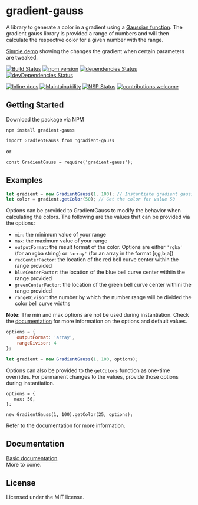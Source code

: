 # gradient-gauss
A library to generate a color in a gradient using a [Gaussian function](https://en.wikipedia.org/wiki/Gaussian_function). The gradient gauss library is provided a range of numbers and will then calculate the respective color for a given number with the range.

[Simple demo](https://alocay.github.io/gradient-gauss/) showing the changes the gradient when certain parameters are tweaked.

[![Build Status](https://travis-ci.org/alocay/react-image-fuzzy.svg?branch=master)](https://travis-ci.org/alocay/react-image-fuzzy)
[![npm version](https://badge.fury.io/js/react-image-fuzzy.svg)](https://badge.fury.io/js/react-image-fuzzy)
[![dependencies Status](https://david-dm.org/alocay/react-image-fuzzy/status.svg)](https://david-dm.org/alocay/react-image-fuzzy)
[![devDependencies Status](https://david-dm.org/alocay/react-image-fuzzy/dev-status.svg)](https://david-dm.org/alocay/react-image-fuzzy?type=dev)

[![Inline docs](http://inch-ci.org/github/alocay/react-image-fuzzy.svg?branch=master)](http://inch-ci.org/github/alocay/react-image-fuzzy)
[![Maintainability](https://api.codeclimate.com/v1/badges/f13fd9a3135459ab4ca7/maintainability)](https://codeclimate.com/github/alocay/react-image-fuzzy/maintainability)
[![NSP Status](https://nodesecurity.io/orgs/alocay/projects/7961934f-400b-4587-bc78-19b2009d7a19/badge)](https://nodesecurity.io/orgs/alocay/projects/7961934f-400b-4587-bc78-19b2009d7a19)
[![contributions welcome](https://img.shields.io/badge/contributions-welcome-brightgreen.svg?style=flat)](https://github.com/dwyl/esta/issues)

## Getting Started
Download the package via NPM 
```
npm install gradient-gauss 
```

`import GradientGauss from 'gradient-gauss`   

or
 
`const GradientGauss = require('gradient-gauss');`

## Examples


```js
let gradient = new GradientGauss(1, 100); // Instantiate gradient gauss with a range of  1-100
let color = gradient.getColor(50); // Get the color for value 50
```           

Options can be provided to GradientGauss to modify the behavior when calculating the colors. The following are the values that can be provided via the options:

* `min`:               the minimum value of your range
* `max`:               the maximum value of your range
* `outputFormat`:      the result format of the color. Options are either `'rgba'` (for an rgba string) or `'array'` (for an array in the format [r,g,b,a])
* `redCenterFactor`:   the location of the red bell curve center within the range provided
* `blueCenterFactor`:  the location of the blue bell curve center withiin the range provided
* `greenCenterFactor`: the location of the green bell curve center withini the range provided
* `rangeDivisor`:      the number by which the number range will be divided the color bell curve widths

**Note:** The min and max options are not be used during instantiation. Check the [documentation](https://github.com/alocay/gradient-gauss-docs.md) for more information on the options and default values.

```js
options = {
    outputFormat: 'array',
    rangeDivisor: 4
};

let gradient = new GradientGauss(1, 100, options);
```
Options can also be provided to the `getColors` function as one-time overrides. For permanent changes to the values, provide those options during instantiation.
```
options = {
   max: 50,
};

new GradientGauss(1, 100).getColor(25, options);
```
Refer to the documentation for more information.

## Documentation
[Basic documentation](https://github.com/alocay/gradient-gauss-docs.md)  
More to come.

## License
Licensed under the MIT license.

